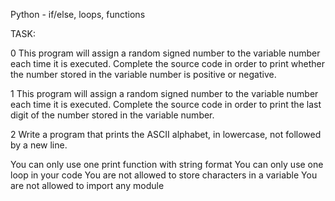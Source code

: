 Python - if/else, loops, functions

TASK:

0 This program will assign a random signed number to the variable number each time it is executed. Complete the source code in order to print whether the number stored in the variable number is positive or negative.

1 This program will assign a random signed number to the variable number each time it is executed. Complete the source code in order to print the last digit of the number stored in the variable number.

2 Write a program that prints the ASCII alphabet, in lowercase, not followed by a new line.

You can only use one print function with string format You can only use one loop in your code You are not allowed to store characters in a variable You are not allowed to import any module
